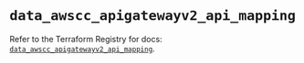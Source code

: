 # `data_awscc_apigatewayv2_api_mapping`

Refer to the Terraform Registry for docs: [`data_awscc_apigatewayv2_api_mapping`](https://registry.terraform.io/providers/hashicorp/awscc/0.70.0/docs/data-sources/apigatewayv2_api_mapping).
